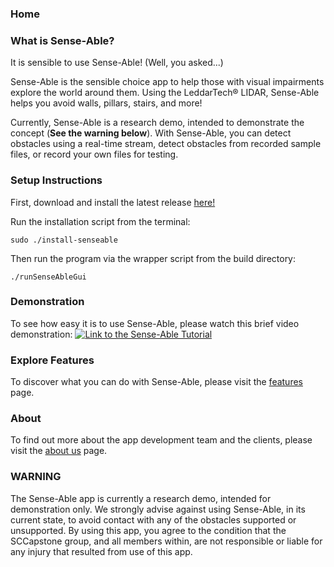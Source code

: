 ### Home

### What is Sense-Able?
It is sensible to use Sense-Able! (Well, you asked...)

Sense-Able is the sensible choice app to help those with visual impairments explore the world around them.  Using the LeddarTech® LIDAR, Sense-Able helps you avoid walls, pillars, stairs, and more!

Currently, Sense-Able is a research demo, intended to demonstrate the concept (**See the warning below**).  With Sense-Able, you can detect obstacles using a real-time stream, detect obstacles from recorded sample files, or record your own files for testing.

### Setup Instructions
First, download and install the latest release [here!](https://github.com/SCCapstone/Sense-Able/releases)

Run the installation script from the terminal:

	sudo ./install-senseable
 
Then run the program via the wrapper script from the build directory:

	./runSenseAbleGui

### Demonstration
To see how easy it is to use Sense-Able, please watch this brief video demonstration:
[![Link to the Sense-Able Tutorial](https://user-images.githubusercontent.com/31460278/39223618-0ac9d446-4811-11e8-9f74-4ad2ffee8463.png)](https://youtu.be/I3KSW96VbEU "Sense-Able Tutorial")

### Explore Features
To discover what you can do with Sense-Able, please visit the [features](https://sccapstone.github.io/Sense-Able/features) page.

### About
To find out more about the app development team and the clients, please visit the [about us](https://sccapstone.github.io/Sense-Able/about) page.

### WARNING
The Sense-Able app is currently a research demo, intended for demonstration only.  We strongly advise against using Sense-Able, in its current state, to avoid contact with any of the obstacles supported or unsupported.  By using this app, you agree to the condition that the SCCapstone group, and all members within, are not responsible or liable for any injury that resulted from use of this app.

